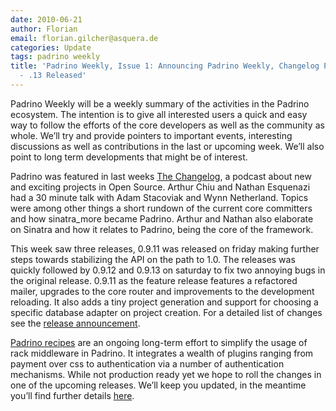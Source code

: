 ```yaml
---
date: 2010-06-21
author: Florian
email: florian.gilcher@asquera.de
categories: Update
tags: padrino weekly
title: 'Padrino Weekly, Issue 1: Announcing Padrino Weekly, Changelog Podcast, 0.9.11
  - .13 Released'
---
```


Padrino Weekly will be a weekly summary of the activities in the Padrino ecosystem. The intention is to give all interested users a quick and easy way to follow the efforts of the core developers as well as the community as whole. We’ll try and provide pointers to important events, interesting discussions as well as contributions in the last or upcoming week. We’ll also point to long term developments that might be of interest.

<break>

Padrino was featured in last weeks [The Changelog](http://changelogshow.com/105/5806-episode-0-2-7-padrino-sinatra-based-ruby-web-framework), a podcast about new and exciting projects in Open Source. Arthur Chiu and Nathan Esquenazi had a 30 minute talk with Adam Stacoviak and Wynn Netherland. Topics were among other things a short rundown of the current core committers and how sinatra\_more became Padrino. Arthur and Nathan also elaborate on Sinatra and how it relates to Padrino, being the core of the framework.

This week saw three releases, 0.9.11 was released on friday making further steps towards stabilizing the API on the path to 1.0. The releases was quickly followed by 0.9.12 and 0.9.13 on saturday to fix two annoying bugs in the original release. 0.9.11 as the feature release features a refactored mailer, upgrades to the core router and improvements to the development reloading. It also adds a tiny project generation and support for choosing a specific database adapter on project creation. For a detailed list of changes see the [release announcement](http://www.padrinorb.com/blog/padrino-0-9-11-release-overview).

[Padrino recipes](http://github.com/padrino/padrino-recipes) are an ongoing long-term effort to simplify the usage of rack middleware in Padrino. It integrates a wealth of plugins ranging from payment over css to authentication via a number of authentication mechanisms. While not production ready yet we hope to roll the changes in one of the upcoming releases. We’ll keep you updated, in the meantime you’ll find further details [here](http://github.com/padrino/padrino-recipes).